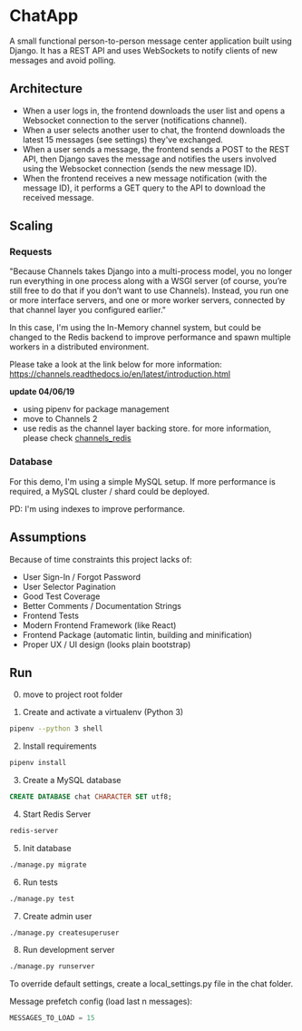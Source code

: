 # ChatApp

A small functional person-to-person message center application built using Django.
It has a REST API and uses WebSockets to notify clients of new messages and
avoid polling.

## Architecture

- When a user logs in, the frontend downloads the user list and opens a
  Websocket connection to the server (notifications channel).
- When a user selects another user to chat, the frontend downloads the latest
  15 messages (see settings) they've exchanged.
- When a user sends a message, the frontend sends a POST to the REST API, then
  Django saves the message and notifies the users involved using the Websocket
  connection (sends the new message ID).
- When the frontend receives a new message notification (with the message ID),
  it performs a GET query to the API to download the received message.

## Scaling

### Requests

"Because Channels takes Django into a multi-process model, you no longer run
everything in one process along with a WSGI server (of course, you’re still
free to do that if you don’t want to use Channels). Instead, you run one or
more interface servers, and one or more worker servers, connected by that
channel layer you configured earlier."

In this case, I'm using the In-Memory channel system, but could be changed to
the Redis backend to improve performance and spawn multiple workers in a
distributed environment.

Please take a look at the link below for more information:
https://channels.readthedocs.io/en/latest/introduction.html

**update 04/06/19**

- using pipenv for package management
- move to Channels 2
- use redis as the channel layer backing store. for more information, please check [channels_redis](https://github.com/django/channels_redis)

### Database

For this demo, I'm using a simple MySQL setup. If more performance is required,
a MySQL cluster / shard could be deployed.

PD: I'm using indexes to improve performance.

## Assumptions

Because of time constraints this project lacks of:

- User Sign-In / Forgot Password
- User Selector Pagination
- Good Test Coverage
- Better Comments / Documentation Strings
- Frontend Tests
- Modern Frontend Framework (like React)
- Frontend Package (automatic lintin, building and minification)
- Proper UX / UI design (looks plain bootstrap)

## Run

0. move to project root folder

1. Create and activate a virtualenv (Python 3)

```bash
pipenv --python 3 shell
```

2. Install requirements

```bash
pipenv install
```

3. Create a MySQL database

```sql
CREATE DATABASE chat CHARACTER SET utf8;
```

4. Start Redis Server

```bash
redis-server
```

5. Init database

```bash
./manage.py migrate
```

6. Run tests

```bash
./manage.py test
```

7. Create admin user

```bash
./manage.py createsuperuser
```

8. Run development server

```bash
./manage.py runserver
```

To override default settings, create a local_settings.py file in the chat folder.

Message prefetch config (load last n messages):

```python
MESSAGES_TO_LOAD = 15
```
